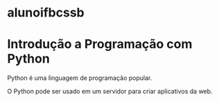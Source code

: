 # alunoifbcssb

<h1>Introdução a Programação com Python</h1>

<p>Python é uma linguagem de programação popular.

O Python pode ser usado em um servidor para criar aplicativos da web.</p>
